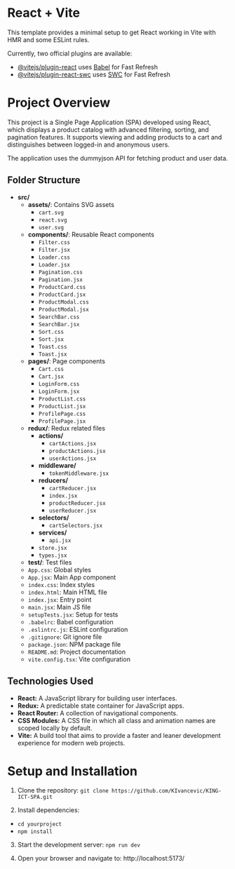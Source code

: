 # React + Vite

This template provides a minimal setup to get React working in Vite with HMR and some ESLint rules.

Currently, two official plugins are available:

- [@vitejs/plugin-react](https://github.com/vitejs/vite-plugin-react/blob/main/packages/plugin-react/README.md) uses [Babel](https://babeljs.io/) for Fast Refresh
- [@vitejs/plugin-react-swc](https://github.com/vitejs/vite-plugin-react-swc) uses [SWC](https://swc.rs/) for Fast Refresh

# Project Overview

This project is a Single Page Application (SPA) developed using React, which displays a product catalog with advanced filtering, sorting, and pagination features. It supports viewing and adding products to a cart and distinguishes between logged-in and anonymous users.

The application uses the dummyjson API for fetching product and user data.

## Folder Structure

- **src/**
  - **assets/**: Contains SVG assets
    - `cart.svg`
    - `react.svg`
    - `user.svg`
  - **components/**: Reusable React components
    - `Filter.css`
    - `Filter.jsx`
    - `Loader.css`
    - `Loader.jsx`
    - `Pagination.css`
    - `Pagination.jsx`
    - `ProductCard.css`
    - `ProductCard.jsx`
    - `ProductModal.css`
    - `ProductModal.jsx`
    - `SearchBar.css`
    - `SearchBar.jsx`
    - `Sort.css`
    - `Sort.jsx`
    - `Toast.css`
    - `Toast.jsx`
  - **pages/**: Page components
    - `Cart.css`
    - `Cart.jsx`
    - `LoginForm.css`
    - `LoginForm.jsx`
    - `ProductList.css`
    - `ProductList.jsx`
    - `ProfilePage.css`
    - `ProfilePage.jsx`
  - **redux/**: Redux related files
    - **actions/**
      - `cartActions.jsx`
      - `productActions.jsx`
      - `userActions.jsx`
    - **middleware/**
      - `tokenMiddleware.jsx`
    - **reducers/**
      - `cartReducer.jsx`
      - `index.jsx`
      - `productReducer.jsx`
      - `userReducer.jsx`
    - **selectors/**
      - `cartSelectors.jsx`
    - **services/**
      - `api.jsx`
    - `store.jsx`
    - `types.jsx`
  - **test/**: Test files
  - `App.css`: Global styles
  - `App.jsx`: Main App component
  - `index.css`: Index styles
  - `index.html`: Main HTML file
  - `index.jsx`: Entry point
  - `main.jsx`: Main JS file
  - `setupTests.jsx`: Setup for tests
  - `.babelrc`: Babel configuration
  - `.eslintrc.js`: ESLint configuration
  - `.gitignore`: Git ignore file
  - `package.json`: NPM package file
  - `README.md`: Project documentation
  - `vite.config.tsx`: Vite configuration

## Technologies Used

- **React:** A JavaScript library for building user interfaces.
- **Redux:** A predictable state container for JavaScript apps.
- **React Router:** A collection of navigational components.
- **CSS Modules:** A CSS file in which all class and animation names are scoped locally by default.
- **Vite:** A build tool that aims to provide a faster and leaner development experience for modern web projects.

# Setup and Installation

1. Clone the repository: `git clone https://github.com/KIvancevic/KING-ICT-SPA.git`

2. Install dependencies:

- `cd yourproject`
- `npm install`

3. Start the development server: `npm run dev`

4. Open your browser and navigate to: http://localhost:5173/
